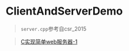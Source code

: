 # ClientAndServerDemo

>```server.cpp```参考自csr_2015 

>[C实现简单web服务器-1](https://blog.csdn.net/u012291157/article/details/46391189)
